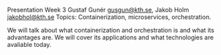 Presentation
Week 3
Gustaf Gunér <gusgun@kth.se>, Jakob Holm <jakobhol@kth.se>
Topics: Containerization, microservices, orchestration.

We will talk about what containerization and orchestration is and what its advantages are. We will cover its applications and what technologies are avaliable today.
